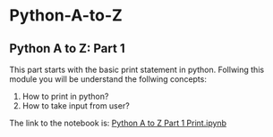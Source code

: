 # Python-A-to-Z
## Python A to Z: Part 1 
This part starts with the basic print statement in python. Follwing this module you will be understand the follwing concepts:<br>
1. How to print in python?
2. How to take input from user?<br>

The link to the notebook is: <a href = "https://github.com/basu-binayak/Python-A-to-Z/blob/e23d64d1dbe1b97d5f672ecd66ec68aa434d6345/Python%20A%20to%20Z%20Part%201%20Print.ipynb">Python A to Z Part 1 Print.ipynb</a>
